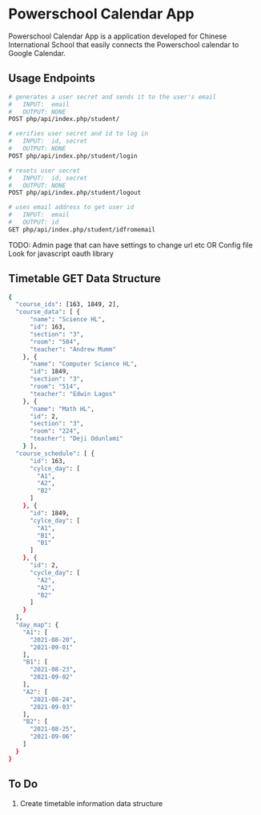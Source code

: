 # Powerschool Calendar App
Powerschool Calendar App is a application developed for Chinese International School that easily connects the Powerschool calendar to Google Calendar.

## Usage Endpoints
```bash
# generates a user secret and sends it to the user's email
#   INPUT:  email
#   OUTPUT: NONE
POST php/api/index.php/student/

# verifies user secret and id to log in
#   INPUT:  id, secret
#   OUTPUT: NONE
POST php/api/index.php/student/login

# resets user secret
#   INPUT:  id, secret
#   OUTPUT: NONE
POST php/api/index.php/student/logout

# uses email address to get user id
#   INPUT:  email
#   OUTPUT: id
GET php/api/index.php/student/idfromemail
```

TODO: 
Admin page that can have settings to change url etc
OR
Config file
Look for javascript oauth library

## Timetable GET Data Structure
```bash
{
  "course_ids": [163, 1849, 2],
  "course_data": [ {
      "name": "Science HL",
      "id": 163,
      "section": "3",
      "room": "504",
      "teacher": "Andrew Mumm"
    }, {
      "name": "Computer Science HL",
      "id": 1849,
      "section": "3",
      "room": "514",
      "teacher": "Edwin Lagos"
    }, {
      "name": "Math HL",
      "id": 2,
      "section": "3",
      "room": "224",
      "teacher": "Deji Odunlami"
    } ],
  "course_schedule": [ {
      "id": 163,
      "cylce_day": [
        "A1",
        "A2",
        "B2"
      ]
    }, {
      "id": 1849,
      "cylce_day": [
        "A1",
        "B1",
        "B1"
      ]
    }, {
      "id": 2,
      "cycle_day": [
        "A2",
        "A2",
        "B2"
      ]
    }
  ],
  "day_map": {
    "A1": [
      "2021-08-20",
      "2021-09-01"
    ],
    "B1": [
      "2021-08-23",
      "2021-09-02"
    ],
    "A2": [
      "2021-08-24",
      "2021-09-03"
    ],
    "B2": [
      "2021-08-25",
      "2021-09-06"
    ]
  }
}
```

## To Do
1. Create timetable information data structure
